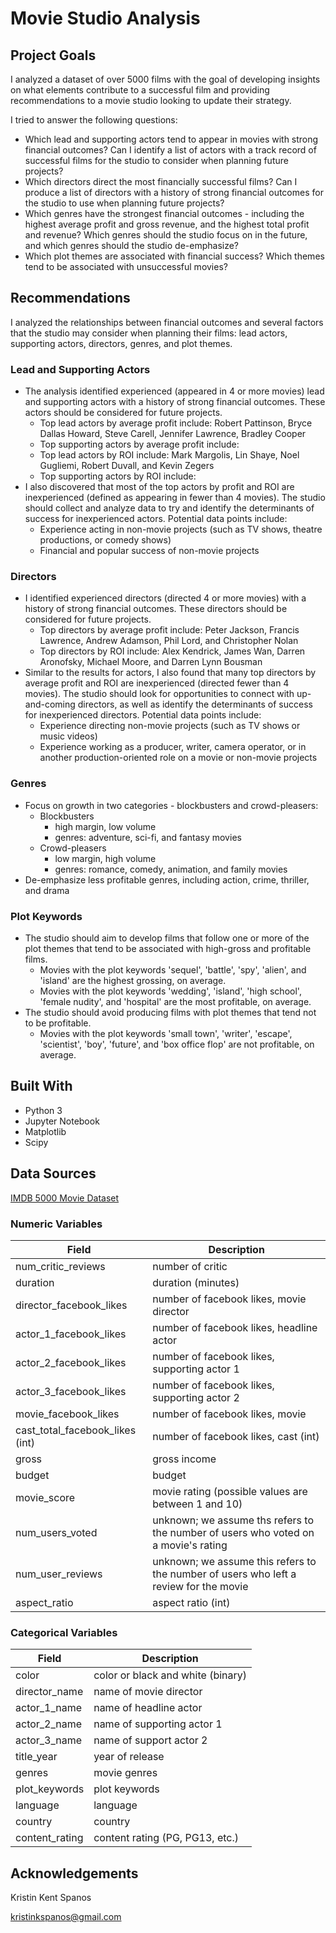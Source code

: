 # Movie Studio Analysis

## Project Goals
I analyzed a dataset of over 5000 films with the goal of developing insights on what elements contribute to a successful film and providing recommendations to a movie studio looking to update their strategy.

I tried to answer the following questions:
* Which lead and supporting actors tend to appear in movies with strong financial outcomes? Can I identify a list of actors with a track record of successful films for the studio to consider when planning future projects?
* Which directors direct the most financially successful films? Can I produce a list of directors with a history of strong financial outcomes for the studio to use when planning future projects?
* Which genres have the strongest financial outcomes - including the highest average profit and gross revenue, and the highest total profit and revenue? Which genres should the studio focus on in the future, and which genres should the studio de-emphasize?
* Which plot themes are associated with financial success? Which themes tend to be associated with unsuccessful movies? 

## Recommendations
I analyzed the relationships between financial outcomes and several factors that the studio may consider when planning their films: lead actors, supporting actors, directors, genres, and plot themes.

### Lead and Supporting Actors
* The analysis identified experienced (appeared in 4 or more movies) lead and supporting actors with a history of strong financial outcomes. These actors should be considered for future projects.
  * Top lead actors by average profit include: Robert Pattinson, Bryce Dallas Howard, Steve Carell, Jennifer Lawrence, Bradley Cooper
  * Top supporting actors by average profit include:
  * Top lead actors by ROI include: Mark Margolis, Lin Shaye, Noel Gugliemi, Robert Duvall, and Kevin Zegers
  * Top supporting actors by ROI include:
* I also discovered that most of the top actors by profit and ROI are inexperienced (defined as appearing in fewer than 4 movies). The studio should collect and analyze data to try and identify the determinants of success for inexperienced actors. Potential data points include: 
  * Experience acting in non-movie projects (such as TV shows, theatre productions, or comedy shows)
  * Financial and popular success of non-movie projects

### Directors
 * I identified experienced directors (directed 4 or more movies) with a history of strong financial outcomes. These directors should be considered for future projects.
   * Top directors by average profit include: Peter Jackson, Francis Lawrence, Andrew Adamson, Phil Lord, and Christopher Nolan
   * Top directors by ROI include: Alex Kendrick, James Wan, Darren Aronofsky, Michael Moore, and Darren Lynn Bousman
* Similar to the results for actors, I also found that many top directors by average profit and ROI are inexperienced (directed fewer than 4 movies). The studio should look for opportunities to connect with up-and-coming directors, as well as identify the determinants of success for inexperienced directors. Potential data points include:
  *  Experience directing non-movie projects (such as TV shows or music videos)
  *  Experience working as a producer, writer, camera operator, or in another production-oriented role on a movie or non-movie projects

### Genres
* Focus on growth in two categories - blockbusters and crowd-pleasers:
  *	Blockbusters
    *	high margin, low volume
    *	genres: adventure, sci-fi, and fantasy movies
  *	Crowd-pleasers
    * low margin, high volume	 
    *	genres: romance, comedy, animation, and family movies
 * De-emphasize	less profitable genres, including action, crime, thriller, and drama

### Plot Keywords
* The studio should aim to develop films that follow one or more of the plot themes that tend to be associated with high-gross and profitable films.
   * Movies with the plot keywords 'sequel', 'battle', 'spy', 'alien', and 'island' are the highest grossing, on average.
   * Movies with the plot keywords 'wedding', 'island', 'high school', 'female nudity', and 'hospital' are the most profitable, on average.
* The studio should avoid producing films with plot themes that tend not to be profitable. 
   * Movies with the plot keywords 'small town', 'writer', 'escape', 'scientist', 'boy', 'future', and 'box office flop' are not profitable, on average. 

## Built With
* Python 3
* Jupyter Notebook
* Matplotlib
* Scipy

## Data Sources
[IMDB 5000 Movie Dataset](https://www.kaggle.com/carolzhangdc/imdb-5000-movie-dataset)

### Numeric Variables
Field | Description
------------ | -------------
num_critic_reviews| number of critic
duration | duration (minutes)
director_facebook_likes| number of facebook likes, movie director 
actor_1_facebook_likes| number of facebook likes, headline actor
actor_2_facebook_likes| number of facebook likes, supporting actor 1
actor_3_facebook_likes| number of facebook likes, supporting actor 2
movie_facebook_likes| number of facebook likes, movie
cast_total_facebook_likes (int)| number of facebook likes, cast (int)
gross| gross income
budget| budget
movie_score| movie rating (possible values are between 1 and 10)
num_users_voted | unknown; we assume ths refers to the number of users who voted on a movie's rating
num_user_reviews| unknown; we assume this refers to the number of users who left a review for the movie
aspect_ratio | aspect ratio (int)

### Categorical Variables
Field | Description
------------ | -------------
color| color or black and white (binary)
director_name| name of movie director
actor_1_name| name of headline actor
actor_2_name| name of supporting actor 1
actor_3_name| name of support actor 2
title_year| year of release
genres| movie genres
plot_keywords| plot keywords
language| language
country| country
content_rating| content rating (PG, PG13, etc.)

## Acknowledgements
Kristin Kent Spanos

kristinkspanos@gmail.com
